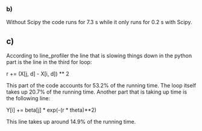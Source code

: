 ### b) 
Without Scipy the code runs for 7.3 s while it only runs for 0.2 s with Scipy.

## c)
According to line_profiler the line that is slowing things down in the python part is the line 
in the third for loop:

r += (X[j, d] - X[i, d]) ** 2

This part of the code accounts for 53.2% of the running time. The loop itself takes up 20.7% of 
the running time. Another part that is taking up time is the following line:

Y[i] += beta[j] * exp(-(r * theta)**2)

This line takes up around 14.9% of the running time.
